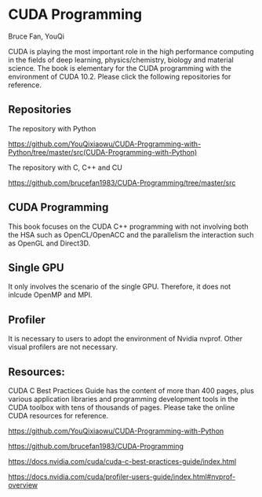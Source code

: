 # CUDA Programming 
Bruce Fan, YouQi

CUDA is playing the most important role in the high performance computing in the fields of deep learning, 
physics/chemistry, biology and material science. The book is elementary for the CUDA programming with the 
environment of CUDA 10.2. Please click the following repositories for reference. 

## Repositories 

The repository with Python 

https://github.com/YouQixiaowu/CUDA-Programming-with-Python/tree/master/src(CUDA-Programming-with-Python)

The repository with C, C++ and CU

https://github.com/brucefan1983/CUDA-Programming/tree/master/src

## CUDA Programming 

This book focuses on the CUDA C++ programming with not involving both the HSA such as OpenCL/OpenACC 
and the parallelism the interaction such as OpenGL and Direct3D.

## Single GPU

It only involves the scenario of the single GPU. Therefore, it does not inlcude OpenMP and MPI.

## Profiler

It is necessary to users to adopt the environment of Nvidia nvprof. Other visual profilers are not 
necessary. 

## Resources: 

CUDA C Best Practices Guide has the content of more than 400 pages, plus various application libraries 
and programming development tools in the CUDA toolbox with tens of thousands of pages. Please take the 
online CUDA resources for reference. 

https://github.com/YouQixiaowu/CUDA-Programming-with-Python

https://github.com/brucefan1983/CUDA-Programming

https://docs.nvidia.com/cuda/cuda-c-best-practices-guide/index.html

https://docs.nvidia.com/cuda/profiler-users-guide/index.html#nvprof-overview

